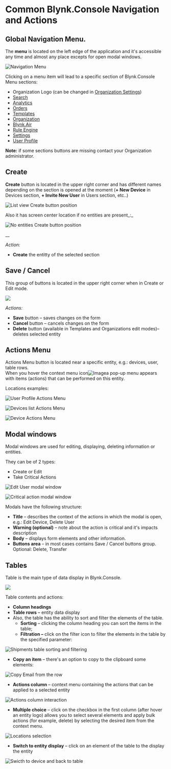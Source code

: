 # Common Blynk.Console Navigation and Actions

## Global Navigation Menu. 

The **menu** is located on the left edge of the application and it's accessible any time and almost any place excepts for open modal windows.

![Navigation Menu](../../.gitbook/assets/navigation_menu.gif)

Clicking on a menu item will lead to a specific section of Blynk.Console 
Menu sections:

* Organization Logo \(can be changed in [Organization Settings](../../blynk.console/for-developers/settings/organization-settings/general.md)\)
* [Search](../../blynk.console/for-developers/search/)
* [Analytics](../../blynk.console/for-developers/analytics.md)
* [Orders](../../blynk.console/for-developers/orders.md)
* [Templates](../../blynk.console/for-developers/templates/)
* [Organization](../../blynk.console/for-developers/organizations.md)
* [Blynk.Air](../../blynk.console/for-developers/blynk.air/)
* [Rule Engine](../../blynk.console/for-developers/rule-engine.md)
* [Settings](../../blynk.console/for-developers/settings/)
* [User Profile](../../blynk.console/for-developers/user-profile.md)

**Note:** if some sections buttons are missing contact your Organization administrator.

## Create

**Create** button is located in the upper right corner and has different names depending on the section is opened at the moment \(**+ New Device** in Devices section, **+ Invite New User** in Users section, etc..\)

![List view Create button position](../../.gitbook/assets/create_from_table.png)

Also it has screen center location if no entities are present_:_

![No entities Create button position](../../.gitbook/assets/create_from_start.png)

\_\_

_Action:_ 

* **Create** the entitty of the selected section

## Save / Cancel

This group of buttons is located in the upper right corner when in Create or Edit mode.

![](../../.gitbook/assets/cancel_save.png)

_Actions:_

* **Save** button – saves changes on the form
* **Cancel** button – cancels changes on the form
* **Delete** button \(available in Templates and Organizations edit modes\)– deletes selected entity

## Actions Menu

Actions Menu button is located near a specific entity, e.g.: devices, user, table rows.   
When you hover the context menu icon![Image](../../.gitbook/assets/actions_menu.png)a pop-up menu appears with items \(actions\) that can be performed on this entity.

Locations examples:   

![User Profile Actions Menu](../../.gitbook/assets/profile_actions_menu.png)

![Devices list Actions Menu](../../.gitbook/assets/list_actions_menu.png)

![Device Actions Menu](../../.gitbook/assets/device_actions_menu.png)

## Modal windows 

Modal windows are used for editing, displaying, deleting information or entities. 

They can be of 2 types: 

* Create or Edit 
* Take Critical Actions

![Edit User modal window](../../.gitbook/assets/user_profile_edit%20%281%29%20%281%29%20%281%29%20%281%29.png)

![Critical action modal window](../../.gitbook/assets/critical_modal.png)



Modals have the following structure:

* **Title** – describes the context of the actions in which the modal is open, e.g.: Edit Device, Delete User
* **Warning \(optional\)** – note about the action is critical and it's impacts description 
* **Body** – displays form elements and other information. 
* **Buttons area** – in most cases contains Save / Cancel buttons group. Optional: Delete, Transfer

## Tables

Table is the main type of data display in Blynk.Console. 

![](../../.gitbook/assets/organizations_table.png)

Table contents and actions:

* **Column headings**
* **Table rows** – entity data display
* Also, the table has the ability to sort and filter the elements of the table.
  * **Sorting** – clicking the column heading you can sort the items in the table;
  * **Filtration –** click on the filter icon to filter the elements in the table by the specified parameter:

![Shipments table sorting and filtering](../../.gitbook/assets/shipments_table_sorting.gif)

* **Copy an item** – there's an option to copy to the clipboard some elements:

![Copy Email from the row](../../.gitbook/assets/copy_from_row.gif)

* **Actions column** – context menu containing the actions that can be applied to a selected entity

![Actions column interaction](../../.gitbook/assets/actions_column.gif)

* **Multiple choice** – click on the checkbox in the first column \(after hover an entity logo\) allows you to select several elements and apply bulk actions \(for example, delete\) by selecting the desired item from the context menu.

![Locations selection](../../.gitbook/assets/locations_select.gif)

* **Switch to entity display**  – click on an element of the table to the display the entity

![Swicth to device and back to table ](../../.gitbook/assets/switch_to_from-devices.gif)



